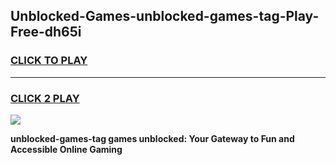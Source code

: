 
## Unblocked-Games-unblocked-games-tag-Play-Free-dh65i
<h3>
<a href="https://premium76.site?title=unblocked-games-tag&ref=21A">CLICK TO PLAY</a></h3>
<hr>

<h3>
<a href="https://premium76.site?title=unblocked-games-tag&ref=21A">CLICK 2 PLAY</a>
  
</h3>

<a href="https://premium76.site?title=unblocked-games-tag&ref=21A"><img src="https://clearcache.store/games.png"></a>


**unblocked-games-tag games unblocked: Your Gateway to Fun and Accessible Online Gaming**
